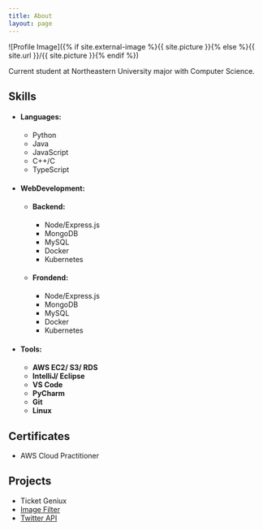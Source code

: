 ```yaml
---
title: About
layout: page
---
```

![Profile Image]({% if site.external-image %}{{ site.picture }}{% else %}{{ site.url }}/{{ site.picture }}{% endif %})

<p>Current student at Northeastern University major with Computer Science.</p>

<h2>Skills</h2>

<ul class="skill-list">
	<li> <h4>Languages: </h4>
		<ul>
			<li> Python</li>
			<li> Java</li>
			<li> JavaScript</li>
			<li> C++/C</li>
			<li> TypeScript</li>
		</ul>
	</li>
	<li><h4>WebDevelopment:</h4>
		<ul>
			<li><h4>Backend:</h4></li>
				<ul>
					<li> Node/Express.js</li>
					<li> MongoDB</li>
					<li> MySQL</li>
					<li> Docker</li>
					<li> Kubernetes</li>
				</ul>
			<li><h4>Frondend: </h4></li>
				<ul>
					<li> Node/Express.js</li>
					<li> MongoDB</li>
					<li> MySQL</li>
					<li> Docker</li>
					<li> Kubernetes</li>
				</ul>
		</ul>
	</li>
	<li><h4>Tools:<h4>
		<ul>
			<li>AWS EC2/ S3/ RDS</li>
			<li>IntelliJ/ Eclipse</li>
			<li>VS Code</li>
			<li>PyCharm</li>
			<li>Git</li>
			<li>Linux</li>
		</ul>
	</li>
</ul>

<h2>Certificates</h2>
	<ul>
		<li><a href="https://drive.google.com/file/d/1ZySdhjInyNPJF6xETnfzp5vi0F65pOId/view?usp=sharing"></a>AWS Cloud Practitioner</li>
	</ul>

<h2>Projects</h2>
	<ul>
		<li><a href="https://github.com/MarshmelloRice/microservices"></a>Ticket Geniux</li>
		<li><a href="https://github.com/">Image Filter</a></li>
		<li><a href="https://github.com/">Twitter API</a></li>
	</ul>